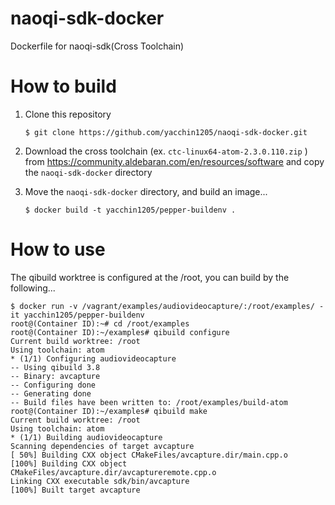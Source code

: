 # naoqi-sdk-docker

Dockerfile for naoqi-sdk(Cross Toolchain)

# How to build

1. Clone this repository

    ```
    $ git clone https://github.com/yacchin1205/naoqi-sdk-docker.git
    ```

2. Download the cross toolchain (ex. `ctc-linux64-atom-2.3.0.110.zip` ) from https://community.aldebaran.com/en/resources/software and copy the `naoqi-sdk-docker` directory
3. Move the `naoqi-sdk-docker` directory, and build an image...

    ```
    $ docker build -t yacchin1205/pepper-buildenv .
    ```
    
    
# How to use

The qibuild worktree is configured at the /root, you can build by the following...

```
$ docker run -v /vagrant/examples/audiovideocapture/:/root/examples/ -it yacchin1205/pepper-buildenv
root@(Container ID):~# cd /root/examples
root@(Container ID):~/examples# qibuild configure
Current build worktree: /root
Using toolchain: atom
* (1/1) Configuring audiovideocapture
-- Using qibuild 3.8
-- Binary: avcapture
-- Configuring done
-- Generating done
-- Build files have been written to: /root/examples/build-atom
root@(Container ID):~/examples# qibuild make
Current build worktree: /root
Using toolchain: atom
* (1/1) Building audiovideocapture
Scanning dependencies of target avcapture
[ 50%] Building CXX object CMakeFiles/avcapture.dir/main.cpp.o
[100%] Building CXX object CMakeFiles/avcapture.dir/avcaptureremote.cpp.o
Linking CXX executable sdk/bin/avcapture
[100%] Built target avcapture
```
